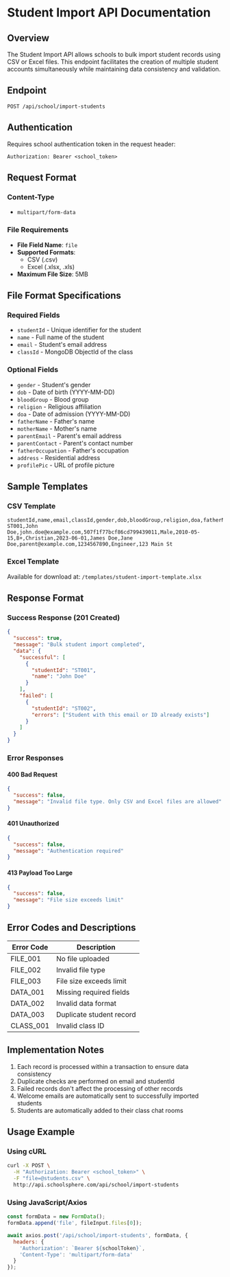 # Student Import API Documentation

## Overview

The Student Import API allows schools to bulk import student records using CSV or Excel files. This endpoint facilitates the creation of multiple student accounts simultaneously while maintaining data consistency and validation.

## Endpoint

```
POST /api/school/import-students
```

## Authentication

Requires school authentication token in the request header:
```
Authorization: Bearer <school_token>
```

## Request Format

### Content-Type
- `multipart/form-data`

### File Requirements
- **File Field Name**: `file`
- **Supported Formats**: 
  - CSV (.csv)
  - Excel (.xlsx, .xls)
- **Maximum File Size**: 5MB

## File Format Specifications

### Required Fields
- `studentId` - Unique identifier for the student
- `name` - Full name of the student
- `email` - Student's email address
- `classId` - MongoDB ObjectId of the class

### Optional Fields
- `gender` - Student's gender
- `dob` - Date of birth (YYYY-MM-DD)
- `bloodGroup` - Blood group
- `religion` - Religious affiliation
- `doa` - Date of admission (YYYY-MM-DD)
- `fatherName` - Father's name
- `motherName` - Mother's name
- `parentEmail` - Parent's email address
- `parentContact` - Parent's contact number
- `fatherOccupation` - Father's occupation
- `address` - Residential address
- `profilePic` - URL of profile picture

## Sample Templates

### CSV Template
```csv
studentId,name,email,classId,gender,dob,bloodGroup,religion,doa,fatherName,motherName,parentEmail,parentContact,fatherOccupation,address
ST001,John Doe,john.doe@example.com,507f1f77bcf86cd799439011,Male,2010-05-15,B+,Christian,2023-06-01,James Doe,Jane Doe,parent@example.com,1234567890,Engineer,123 Main St
```

### Excel Template
Available for download at: `/templates/student-import-template.xlsx`

## Response Format

### Success Response (201 Created)
```json
{
  "success": true,
  "message": "Bulk student import completed",
  "data": {
    "successful": [
      {
        "studentId": "ST001",
        "name": "John Doe"
      }
    ],
    "failed": [
      {
        "studentId": "ST002",
        "errors": ["Student with this email or ID already exists"]
      }
    ]
  }
}
```

### Error Responses

#### 400 Bad Request
```json
{
  "success": false,
  "message": "Invalid file type. Only CSV and Excel files are allowed"
}
```

#### 401 Unauthorized
```json
{
  "success": false,
  "message": "Authentication required"
}
```

#### 413 Payload Too Large
```json
{
  "success": false,
  "message": "File size exceeds limit"
}
```

## Error Codes and Descriptions

| Error Code | Description |
|------------|-------------|
| FILE_001   | No file uploaded |
| FILE_002   | Invalid file type |
| FILE_003   | File size exceeds limit |
| DATA_001   | Missing required fields |
| DATA_002   | Invalid data format |
| DATA_003   | Duplicate student record |
| CLASS_001  | Invalid class ID |

## Implementation Notes

1. Each record is processed within a transaction to ensure data consistency
2. Duplicate checks are performed on email and studentId
3. Failed records don't affect the processing of other records
4. Welcome emails are automatically sent to successfully imported students
5. Students are automatically added to their class chat rooms

## Usage Example

### Using cURL
```bash
curl -X POST \
  -H "Authorization: Bearer <school_token>" \
  -F "file=@students.csv" \
  http://api.schoolsphere.com/api/school/import-students
```

### Using JavaScript/Axios
```javascript
const formData = new FormData();
formData.append('file', fileInput.files[0]);

await axios.post('/api/school/import-students', formData, {
  headers: {
    'Authorization': `Bearer ${schoolToken}`,
    'Content-Type': 'multipart/form-data'
  }
});
```